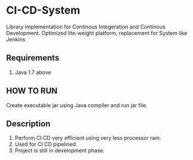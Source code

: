 # CI-CD-System
Library implementation for Continous Integeration and Continous Development. Optimized lite-weight platform, replacement for System like Jenkins

## Requirements
1. Java 1.7 above


## HOW TO RUN
Create executable jar using Java compiler and run jar file.

## Description
1. Perform CI CD very efficient using very less processor ram. 
2. Used for CI CD pipelined.
3. Project is still in development phase.

